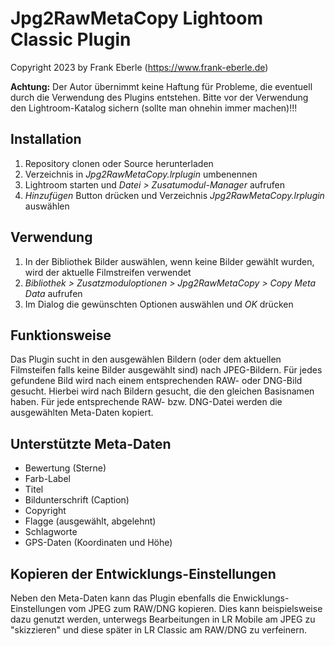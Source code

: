 # Jpg2RawMetaCopy Lightoom Classic Plugin 

Copyright 2023 by Frank Eberle (https://www.frank-eberle.de)

**Achtung:** Der Autor übernimmt keine Haftung für Probleme, die eventuell durch die Verwendung des Plugins entstehen.
Bitte vor der Verwendung den Lightroom-Katalog sichern (sollte man ohnehin immer machen)!!!

## Installation
1. Repository clonen oder Source herunterladen
2. Verzeichnis in *Jpg2RawMetaCopy.lrplugin* umbenennen
3. Lightroom starten und *Datei > Zusatumodul-Manager* aufrufen
4. *Hinzufügen* Button drücken und Verzeichnis *Jpg2RawMetaCopy.lrplugin* auswählen

## Verwendung
1. In der Bibliothek Bilder auswählen, wenn keine Bilder gewählt wurden, wird der aktuelle Filmstreifen verwendet
2. *Bibliothek > Zusatzmoduloptionen > Jpg2RawMetaCopy > Copy Meta Data* aufrufen
3. Im Dialog die gewünschten Optionen auswählen und *OK* drücken

## Funktionsweise
Das Plugin sucht in den ausgewählen Bildern (oder dem aktuellen Filmsteifen falls keine Bilder ausgewählt sind) nach JPEG-Bildern.
Für jedes gefundene Bild wird nach einem entsprechenden RAW- oder DNG-Bild gesucht. Hierbei wird nach Bildern gesucht, die den gleichen
Basisnamen haben. Für jede entsprechende RAW- bzw. DNG-Datei werden die ausgewählten Meta-Daten kopiert.

## Unterstützte Meta-Daten
* Bewertung (Sterne)
* Farb-Label
* Titel
* Bildunterschrift (Caption)
* Copyright
* Flagge (ausgewählt, abgelehnt)
* Schlagworte
* GPS-Daten (Koordinaten und Höhe)

## Kopieren der Entwicklungs-Einstellungen
Neben den Meta-Daten kann das Plugin ebenfalls die Enwicklungs-Einstellungen vom JPEG zum RAW/DNG kopieren. Dies kann beispielsweise dazu genutzt
werden, unterwegs Bearbeitungen in LR Mobile am JPEG zu "skizzieren" und diese später in LR Classic am RAW/DNG zu verfeinern.

